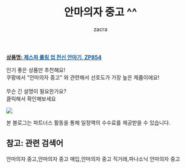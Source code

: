 ﻿---
layout: post
title:  "안마의자 중고 ^^"
author: zacra
categories: [ 아이템 ]
tags: [안마의자 중고,안마의자 중고 매입,안마의자 중고 직거래,파나소닉 안마의자 중고]
image: https://static.coupangcdn.com/image/product/image/vendoritem/2018/09/12/3009521754/8c8ac3bc-9192-49c6-88d9-aefb8e6f079c.jpg 
description: "쿠팡에서 안마의자 중고 관련 키워드로 가장 고객 선호도가 높은 제품이랍니다."
rating: 4.5
---

<a href="https://link.coupang.com/re/AFFSDP?lptag=AF8407795&pageKey=1630531&itemId=7108069&vendorItemId=3009521754&traceid=V0-153-8a2813a9c4920892"><b>상품명: <font color='#01579B'>제스파 롤링 업 전신 안마기, ZP854</font></b></a>

인기 좋은 상품만 추천해요!<br/>
쿠팡에서 "안마의자 중고" 와 관련해서 선호도가 가장 높은 제품이에요!<br/><br/>
무슨 긴 설명이 필요한가요?  
클릭해서 확인해보세요


<a href="https://link.coupang.com/re/AFFSDP?lptag=AF8407795&pageKey=1630531&itemId=7108069&vendorItemId=3009521754&traceid=V0-153-8a2813a9c4920892"><img src="https://thumbnail9.coupangcdn.com/thumbnails/remote/q89/image/retail/images/183046866607549-c9499cc6-acb8-47e9-a11d-3f103826cf0d.jpg"></a> 

본 블로그는 파트너스 활동을 통해 일정액의 수수료를 제공받을 수 있습니다.

## 참고: 관련 검색어    
안마의자 중고,안마의자 중고 매입,안마의자 중고 직거래,파나소닉 안마의자 중고